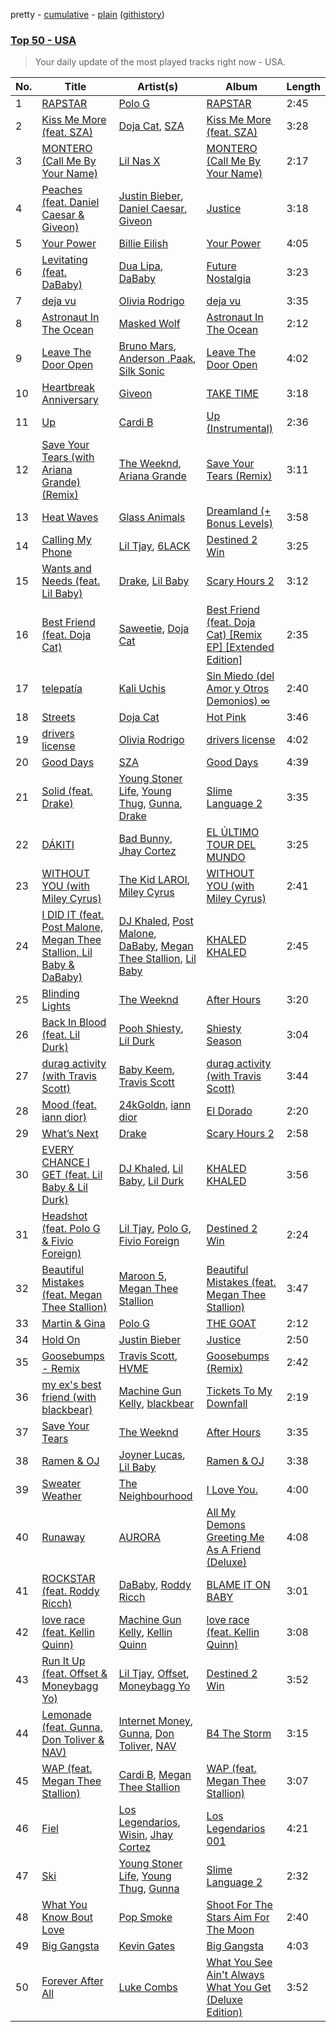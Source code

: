 pretty - [cumulative](/playlists/cumulative/Top%2050%20-%20USA.md) - [plain](/playlists/plain/37i9dQZEVXbLRQDuF5jeBp) ([githistory](https://github.githistory.xyz/mackorone/spotify-playlist-archive/blob/main/playlists/plain/37i9dQZEVXbLRQDuF5jeBp))

### [Top 50 - USA](https://open.spotify.com/playlist/37i9dQZEVXbLRQDuF5jeBp)

> Your daily update of the most played tracks right now - USA.

| No. | Title | Artist(s) | Album | Length |
|---|---|---|---|---|
| 1 | [RAPSTAR](https://open.spotify.com/track/43PGPuHIlVOc04jrZVh9L6) | [Polo G](https://open.spotify.com/artist/6AgTAQt8XS6jRWi4sX7w49) | [RAPSTAR](https://open.spotify.com/album/0SVzFcpsByITKgURaxXdsV) | 2:45 |
| 2 | [Kiss Me More (feat. SZA)](https://open.spotify.com/track/748mdHapucXQri7IAO8yFK) | [Doja Cat](https://open.spotify.com/artist/5cj0lLjcoR7YOSnhnX0Po5), [SZA](https://open.spotify.com/artist/7tYKF4w9nC0nq9CsPZTHyP) | [Kiss Me More (feat. SZA)](https://open.spotify.com/album/1OnzqJTL9bwe4kvaLxRYxt) | 3:28 |
| 3 | [MONTERO (Call Me By Your Name)](https://open.spotify.com/track/67BtfxlNbhBmCDR2L2l8qd) | [Lil Nas X](https://open.spotify.com/artist/7jVv8c5Fj3E9VhNjxT4snq) | [MONTERO (Call Me By Your Name)](https://open.spotify.com/album/2Hjcfw8zHN4dJDZJGOzLd6) | 2:17 |
| 4 | [Peaches (feat. Daniel Caesar & Giveon)](https://open.spotify.com/track/4iJyoBOLtHqaGxP12qzhQI) | [Justin Bieber](https://open.spotify.com/artist/1uNFoZAHBGtllmzznpCI3s), [Daniel Caesar](https://open.spotify.com/artist/20wkVLutqVOYrc0kxFs7rA), [Giveon](https://open.spotify.com/artist/4fxd5Ee7UefO4CUXgwJ7IP) | [Justice](https://open.spotify.com/album/5dGWwsZ9iB2Xc3UKR0gif2) | 3:18 |
| 5 | [Your Power](https://open.spotify.com/track/5qNh5WtzMbfpSj2jLlBkoD) | [Billie Eilish](https://open.spotify.com/artist/6qqNVTkY8uBg9cP3Jd7DAH) | [Your Power](https://open.spotify.com/album/7H3vJa2HHgxb7qqclOdfJ3) | 4:05 |
| 6 | [Levitating (feat. DaBaby)](https://open.spotify.com/track/5nujrmhLynf4yMoMtj8AQF) | [Dua Lipa](https://open.spotify.com/artist/6M2wZ9GZgrQXHCFfjv46we), [DaBaby](https://open.spotify.com/artist/4r63FhuTkUYltbVAg5TQnk) | [Future Nostalgia](https://open.spotify.com/album/5lKlFlReHOLShQKyRv6AL9) | 3:23 |
| 7 | [deja vu](https://open.spotify.com/track/61KpQadow081I2AsbeLcsb) | [Olivia Rodrigo](https://open.spotify.com/artist/1McMsnEElThX1knmY4oliG) | [deja vu](https://open.spotify.com/album/3lwHyR4joA1xB7Nun21EP6) | 3:35 |
| 8 | [Astronaut In The Ocean](https://open.spotify.com/track/3VT8hOC5vuDXBsHrR53WFh) | [Masked Wolf](https://open.spotify.com/artist/1uU7g3DNSbsu0QjSEqZtEd) | [Astronaut In The Ocean](https://open.spotify.com/album/57UjGWNfxfsBCykDm73XBK) | 2:12 |
| 9 | [Leave The Door Open](https://open.spotify.com/track/7MAibcTli4IisCtbHKrGMh) | [Bruno Mars](https://open.spotify.com/artist/0du5cEVh5yTK9QJze8zA0C), [Anderson .Paak](https://open.spotify.com/artist/3jK9MiCrA42lLAdMGUZpwa), [Silk Sonic](https://open.spotify.com/artist/6PvvGcCY2XtUcSRld1Wilr) | [Leave The Door Open](https://open.spotify.com/album/7dfPqXck6BB9wpThrVYBss) | 4:02 |
| 10 | [Heartbreak Anniversary](https://open.spotify.com/track/3FAJ6O0NOHQV8Mc5Ri6ENp) | [Giveon](https://open.spotify.com/artist/4fxd5Ee7UefO4CUXgwJ7IP) | [TAKE TIME](https://open.spotify.com/album/1zHR48K6XtWYm6bhrw4J6C) | 3:18 |
| 11 | [Up](https://open.spotify.com/track/1M4OcYkxAtu3ErzSgDEfoi) | [Cardi B](https://open.spotify.com/artist/4kYSro6naA4h99UJvo89HB) | [Up (Instrumental)](https://open.spotify.com/album/0Fe4Uj7GkgA1uDGGk8s92C) | 2:36 |
| 12 | [Save Your Tears (with Ariana Grande) (Remix)](https://open.spotify.com/track/37BZB0z9T8Xu7U3e65qxFy) | [The Weeknd](https://open.spotify.com/artist/1Xyo4u8uXC1ZmMpatF05PJ), [Ariana Grande](https://open.spotify.com/artist/66CXWjxzNUsdJxJ2JdwvnR) | [Save Your Tears (Remix)](https://open.spotify.com/album/2fyOpT5c9kxR8zbDh6UtXh) | 3:11 |
| 13 | [Heat Waves](https://open.spotify.com/track/02MWAaffLxlfxAUY7c5dvx) | [Glass Animals](https://open.spotify.com/artist/4yvcSjfu4PC0CYQyLy4wSq) | [Dreamland (+ Bonus Levels)](https://open.spotify.com/album/0KTj6k94XZh0c6IEMfxeWV) | 3:58 |
| 14 | [Calling My Phone](https://open.spotify.com/track/3J8EOeKLTLXORtWPpOU5bE) | [Lil Tjay](https://open.spotify.com/artist/6jGMq4yGs7aQzuGsMgVgZR), [6LACK](https://open.spotify.com/artist/4IVAbR2w4JJNJDDRFP3E83) | [Destined 2 Win](https://open.spotify.com/album/3MEKpJ7wSSp6Z661ThjrUJ) | 3:25 |
| 15 | [Wants and Needs (feat. Lil Baby)](https://open.spotify.com/track/65OVbaJR5O1RmwOQx0875b) | [Drake](https://open.spotify.com/artist/3TVXtAsR1Inumwj472S9r4), [Lil Baby](https://open.spotify.com/artist/5f7VJjfbwm532GiveGC0ZK) | [Scary Hours 2](https://open.spotify.com/album/5LuoozUhs2pl3glZeAJl89) | 3:12 |
| 16 | [Best Friend (feat. Doja Cat)](https://open.spotify.com/track/20BOju91NaEFK5Py4VJ2pp) | [Saweetie](https://open.spotify.com/artist/6cK3NBO6uP7hh0oyuVELFl), [Doja Cat](https://open.spotify.com/artist/5cj0lLjcoR7YOSnhnX0Po5) | [Best Friend (feat. Doja Cat) [Remix EP] [Extended Edition]](https://open.spotify.com/album/0DqDdZGSQkWQiE0TzBqeLA) | 2:35 |
| 17 | [telepatía](https://open.spotify.com/track/6tDDoYIxWvMLTdKpjFkc1B) | [Kali Uchis](https://open.spotify.com/artist/1U1el3k54VvEUzo3ybLPlM) | [Sin Miedo (del Amor y Otros Demonios) ∞](https://open.spotify.com/album/00wSTrFxoSzA7eeS1UxHgd) | 2:40 |
| 18 | [Streets](https://open.spotify.com/track/60ynsPSSKe6O3sfwRnIBRf) | [Doja Cat](https://open.spotify.com/artist/5cj0lLjcoR7YOSnhnX0Po5) | [Hot Pink](https://open.spotify.com/album/1MmVkhiwTH0BkNOU3nw5d3) | 3:46 |
| 19 | [drivers license](https://open.spotify.com/track/7lPN2DXiMsVn7XUKtOW1CS) | [Olivia Rodrigo](https://open.spotify.com/artist/1McMsnEElThX1knmY4oliG) | [drivers license](https://open.spotify.com/album/66FPnVL9G4CMKy3wvaGTcr) | 4:02 |
| 20 | [Good Days](https://open.spotify.com/track/3YJJjQPAbDT7mGpX3WtQ9A) | [SZA](https://open.spotify.com/artist/7tYKF4w9nC0nq9CsPZTHyP) | [Good Days](https://open.spotify.com/album/781cKhbTPwLnPmo9BALQl7) | 4:39 |
| 21 | [Solid (feat. Drake)](https://open.spotify.com/track/6rTInqW3YECMkQsBEHw4sd) | [Young Stoner Life](https://open.spotify.com/artist/1xr2G8Hlx4QWmT9HaUbmoO), [Young Thug](https://open.spotify.com/artist/50co4Is1HCEo8bhOyUWKpn), [Gunna](https://open.spotify.com/artist/2hlmm7s2ICUX0LVIhVFlZQ), [Drake](https://open.spotify.com/artist/3TVXtAsR1Inumwj472S9r4) | [Slime Language 2](https://open.spotify.com/album/3ihwKkIMJWmmp1huNH0iWC) | 3:35 |
| 22 | [DÁKITI](https://open.spotify.com/track/4MzXwWMhyBbmu6hOcLVD49) | [Bad Bunny](https://open.spotify.com/artist/4q3ewBCX7sLwd24euuV69X), [Jhay Cortez](https://open.spotify.com/artist/0EFisYRi20PTADoJrifHrz) | [EL ÚLTIMO TOUR DEL MUNDO](https://open.spotify.com/album/2d9BCZeAAhiZWPpbX9aPCW) | 3:25 |
| 23 | [WITHOUT YOU (with Miley Cyrus)](https://open.spotify.com/track/1EHUQesfVKwbthtNcpBi9g) | [The Kid LAROI](https://open.spotify.com/artist/2tIP7SsRs7vjIcLrU85W8J), [Miley Cyrus](https://open.spotify.com/artist/5YGY8feqx7naU7z4HrwZM6) | [WITHOUT YOU (with Miley Cyrus)](https://open.spotify.com/album/6Aqt69riJ3JPLxIEI8EkzT) | 2:41 |
| 24 | [I DID IT (feat. Post Malone, Megan Thee Stallion, Lil Baby & DaBaby)](https://open.spotify.com/track/20GrahbI4AzAOWxpYfDKkf) | [DJ Khaled](https://open.spotify.com/artist/0QHgL1lAIqAw0HtD7YldmP), [Post Malone](https://open.spotify.com/artist/246dkjvS1zLTtiykXe5h60), [DaBaby](https://open.spotify.com/artist/4r63FhuTkUYltbVAg5TQnk), [Megan Thee Stallion](https://open.spotify.com/artist/181bsRPaVXVlUKXrxwZfHK), [Lil Baby](https://open.spotify.com/artist/5f7VJjfbwm532GiveGC0ZK) | [KHALED KHALED](https://open.spotify.com/album/5kE2OAuUYGBqqzscqgBXXf) | 2:45 |
| 25 | [Blinding Lights](https://open.spotify.com/track/0VjIjW4GlUZAMYd2vXMi3b) | [The Weeknd](https://open.spotify.com/artist/1Xyo4u8uXC1ZmMpatF05PJ) | [After Hours](https://open.spotify.com/album/4yP0hdKOZPNshxUOjY0cZj) | 3:20 |
| 26 | [Back In Blood (feat. Lil Durk)](https://open.spotify.com/track/7FGdjbZ32vMybPuP0IuE7d) | [Pooh Shiesty](https://open.spotify.com/artist/5F1aAS1duwlzExnPs3l2Xe), [Lil Durk](https://open.spotify.com/artist/3hcs9uc56yIGFCSy9leWe7) | [Shiesty Season](https://open.spotify.com/album/2UwJ4Nt10VStLczYefhcEV) | 3:04 |
| 27 | [durag activity (with Travis Scott)](https://open.spotify.com/track/4JJcP0Rv9AgyPD6ZGaC8EE) | [Baby Keem](https://open.spotify.com/artist/5SXuuuRpukkTvsLuUknva1), [Travis Scott](https://open.spotify.com/artist/0Y5tJX1MQlPlqiwlOH1tJY) | [durag activity (with Travis Scott)](https://open.spotify.com/album/2JFAT4IDF89ZMmuxoOKbQ1) | 3:44 |
| 28 | [Mood (feat. iann dior)](https://open.spotify.com/track/4jPy3l0RUwlUI9T5XHBW2m) | [24kGoldn](https://open.spotify.com/artist/6fWVd57NKTalqvmjRd2t8Z), [iann dior](https://open.spotify.com/artist/6ASri4ePR7RlsvIQgWPJpS) | [El Dorado](https://open.spotify.com/album/270o30h7cAlEhBnbuSpFZq) | 2:20 |
| 29 | [What’s Next](https://open.spotify.com/track/3aQem4jVGdhtg116TmJnHz) | [Drake](https://open.spotify.com/artist/3TVXtAsR1Inumwj472S9r4) | [Scary Hours 2](https://open.spotify.com/album/5LuoozUhs2pl3glZeAJl89) | 2:58 |
| 30 | [EVERY CHANCE I GET (feat. Lil Baby & Lil Durk)](https://open.spotify.com/track/1EJIcDYXwSqipW5dFe4uJz) | [DJ Khaled](https://open.spotify.com/artist/0QHgL1lAIqAw0HtD7YldmP), [Lil Baby](https://open.spotify.com/artist/5f7VJjfbwm532GiveGC0ZK), [Lil Durk](https://open.spotify.com/artist/3hcs9uc56yIGFCSy9leWe7) | [KHALED KHALED](https://open.spotify.com/album/5kE2OAuUYGBqqzscqgBXXf) | 3:56 |
| 31 | [Headshot (feat. Polo G & Fivio Foreign)](https://open.spotify.com/track/4eNOLmx8r2IJAVKvBBL1jv) | [Lil Tjay](https://open.spotify.com/artist/6jGMq4yGs7aQzuGsMgVgZR), [Polo G](https://open.spotify.com/artist/6AgTAQt8XS6jRWi4sX7w49), [Fivio Foreign](https://open.spotify.com/artist/14CHVeJGrR5xgUGQFV5BVM) | [Destined 2 Win](https://open.spotify.com/album/3MEKpJ7wSSp6Z661ThjrUJ) | 2:24 |
| 32 | [Beautiful Mistakes (feat. Megan Thee Stallion)](https://open.spotify.com/track/6fRxMU4LWwyaSSowV441IU) | [Maroon 5](https://open.spotify.com/artist/04gDigrS5kc9YWfZHwBETP), [Megan Thee Stallion](https://open.spotify.com/artist/181bsRPaVXVlUKXrxwZfHK) | [Beautiful Mistakes (feat. Megan Thee Stallion)](https://open.spotify.com/album/4jGaPN2gEpKciN02ZKRShT) | 3:47 |
| 33 | [Martin & Gina](https://open.spotify.com/track/1VLtjHwRWOVJiE5Py7JxoQ) | [Polo G](https://open.spotify.com/artist/6AgTAQt8XS6jRWi4sX7w49) | [THE GOAT](https://open.spotify.com/album/39xhYyNNDatQtgKw2KdXMz) | 2:12 |
| 34 | [Hold On](https://open.spotify.com/track/1nahzW3kfMuwReTka28tH5) | [Justin Bieber](https://open.spotify.com/artist/1uNFoZAHBGtllmzznpCI3s) | [Justice](https://open.spotify.com/album/5dGWwsZ9iB2Xc3UKR0gif2) | 2:50 |
| 35 | [Goosebumps - Remix](https://open.spotify.com/track/5uEYRdEIh9Bo4fpjDd4Na9) | [Travis Scott](https://open.spotify.com/artist/0Y5tJX1MQlPlqiwlOH1tJY), [HVME](https://open.spotify.com/artist/2o08sCWF5yyo2G4DCiT7T9) | [Goosebumps (Remix)](https://open.spotify.com/album/3SdFuYwyWoq7kuaHdTDcyD) | 2:42 |
| 36 | [my ex's best friend (with blackbear)](https://open.spotify.com/track/7kDUspsoYfLkWnZR7qwHZl) | [Machine Gun Kelly](https://open.spotify.com/artist/6TIYQ3jFPwQSRmorSezPxX), [blackbear](https://open.spotify.com/artist/2cFrymmkijnjDg9SS92EPM) | [Tickets To My Downfall](https://open.spotify.com/album/57lgFncHBYu5E3igZnuCJK) | 2:19 |
| 37 | [Save Your Tears](https://open.spotify.com/track/5QO79kh1waicV47BqGRL3g) | [The Weeknd](https://open.spotify.com/artist/1Xyo4u8uXC1ZmMpatF05PJ) | [After Hours](https://open.spotify.com/album/4yP0hdKOZPNshxUOjY0cZj) | 3:35 |
| 38 | [Ramen & OJ](https://open.spotify.com/track/4TIqzdAssasqx3DAe6cG9J) | [Joyner Lucas](https://open.spotify.com/artist/6C1ohJrd5VydigQtaGy5Wa), [Lil Baby](https://open.spotify.com/artist/5f7VJjfbwm532GiveGC0ZK) | [Ramen & OJ](https://open.spotify.com/album/48ahZJLcagb8VTgRAuv6WQ) | 3:38 |
| 39 | [Sweater Weather](https://open.spotify.com/track/2QjOHCTQ1Jl3zawyYOpxh6) | [The Neighbourhood](https://open.spotify.com/artist/77SW9BnxLY8rJ0RciFqkHh) | [I Love You.](https://open.spotify.com/album/4xkM0BwLM9H2IUcbYzpcBI) | 4:00 |
| 40 | [Runaway](https://open.spotify.com/track/1v1oIWf2Xgh54kIWuKsDf6) | [AURORA](https://open.spotify.com/artist/1WgXqy2Dd70QQOU7Ay074N) | [All My Demons Greeting Me As A Friend (Deluxe)](https://open.spotify.com/album/6YMSXPIHkA2jPIlFHuejXW) | 4:08 |
| 41 | [ROCKSTAR (feat. Roddy Ricch)](https://open.spotify.com/track/7ytR5pFWmSjzHJIeQkgog4) | [DaBaby](https://open.spotify.com/artist/4r63FhuTkUYltbVAg5TQnk), [Roddy Ricch](https://open.spotify.com/artist/757aE44tKEUQEqRuT6GnEB) | [BLAME IT ON BABY](https://open.spotify.com/album/623PL2MBg50Br5dLXC9E9e) | 3:01 |
| 42 | [love race (feat. Kellin Quinn)](https://open.spotify.com/track/1F9kEuwT29fgqlovIclu81) | [Machine Gun Kelly](https://open.spotify.com/artist/6TIYQ3jFPwQSRmorSezPxX), [Kellin Quinn](https://open.spotify.com/artist/3M9XAM57a4qFz3v6Lq27t2) | [love race (feat. Kellin Quinn)](https://open.spotify.com/album/3q4wUTOTsRASPClG5Fg3tk) | 3:08 |
| 43 | [Run It Up (feat. Offset & Moneybagg Yo)](https://open.spotify.com/track/1dg3qy5DjoJodawfOCgrTP) | [Lil Tjay](https://open.spotify.com/artist/6jGMq4yGs7aQzuGsMgVgZR), [Offset](https://open.spotify.com/artist/4DdkRBBYG6Yk9Ka8tdJ9BW), [Moneybagg Yo](https://open.spotify.com/artist/3tJoFztHeIJkJWMrx0td2f) | [Destined 2 Win](https://open.spotify.com/album/3MEKpJ7wSSp6Z661ThjrUJ) | 3:52 |
| 44 | [Lemonade (feat. Gunna, Don Toliver & NAV)](https://open.spotify.com/track/7hxHWCCAIIxFLCzvDgnQHX) | [Internet Money](https://open.spotify.com/artist/6MPCFvOQv5cIGfw3jODMF0), [Gunna](https://open.spotify.com/artist/2hlmm7s2ICUX0LVIhVFlZQ), [Don Toliver](https://open.spotify.com/artist/4Gso3d4CscCijv0lmajZWs), [NAV](https://open.spotify.com/artist/7rkW85dBwwrJtlHRDkJDAC) | [B4 The Storm](https://open.spotify.com/album/2vGU0DOcfsDee0euvhl1iZ) | 3:15 |
| 45 | [WAP (feat. Megan Thee Stallion)](https://open.spotify.com/track/4Oun2ylbjFKMPTiaSbbCih) | [Cardi B](https://open.spotify.com/artist/4kYSro6naA4h99UJvo89HB), [Megan Thee Stallion](https://open.spotify.com/artist/181bsRPaVXVlUKXrxwZfHK) | [WAP (feat. Megan Thee Stallion)](https://open.spotify.com/album/2ogiazbrNEx0kQHGl5ZBTQ) | 3:07 |
| 46 | [Fiel](https://open.spotify.com/track/7Bk0uXKk1uPT0XuQbpFzvs) | [Los Legendarios](https://open.spotify.com/artist/0n6sKrG0xKAf8xmdqeNGke), [Wisin](https://open.spotify.com/artist/3E6xrwgnVfYCrCs0ePERDz), [Jhay Cortez](https://open.spotify.com/artist/0EFisYRi20PTADoJrifHrz) | [Los Legendarios 001](https://open.spotify.com/album/7g5WqPI4CdA22Cy8LxRXCf) | 4:21 |
| 47 | [Ski](https://open.spotify.com/track/6755DFiZ7CWe2WMdTGW5C1) | [Young Stoner Life](https://open.spotify.com/artist/1xr2G8Hlx4QWmT9HaUbmoO), [Young Thug](https://open.spotify.com/artist/50co4Is1HCEo8bhOyUWKpn), [Gunna](https://open.spotify.com/artist/2hlmm7s2ICUX0LVIhVFlZQ) | [Slime Language 2](https://open.spotify.com/album/3ihwKkIMJWmmp1huNH0iWC) | 2:32 |
| 48 | [What You Know Bout Love](https://open.spotify.com/track/1tkg4EHVoqnhR6iFEXb60y) | [Pop Smoke](https://open.spotify.com/artist/0eDvMgVFoNV3TpwtrVCoTj) | [Shoot For The Stars Aim For The Moon](https://open.spotify.com/album/7e7t0MCrNDcJZsPwUKjmOc) | 2:40 |
| 49 | [Big Gangsta](https://open.spotify.com/track/03ERnTvSV5fy8WAyvA4uNP) | [Kevin Gates](https://open.spotify.com/artist/1gPhS1zisyXr5dHTYZyiMe) | [Big Gangsta](https://open.spotify.com/album/6wO4VuzPpcIfh4W8AOjUPI) | 4:03 |
| 50 | [Forever After All](https://open.spotify.com/track/6IBcOGPsniK3Pso1wHIhew) | [Luke Combs](https://open.spotify.com/artist/718COspgdWOnwOFpJHRZHS) | [What You See Ain't Always What You Get (Deluxe Edition)](https://open.spotify.com/album/25TJxI6ZH6XjT8geRQAFz5) | 3:52 |